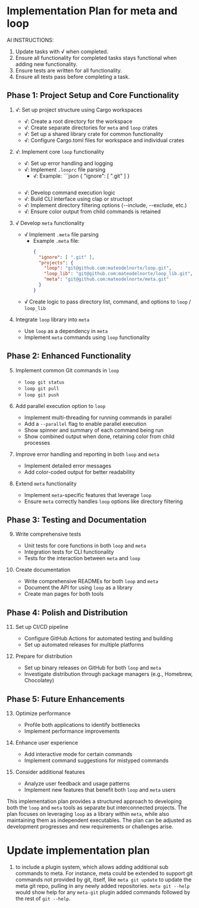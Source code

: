 # Implementation Plan for meta and loop

AI INSTRUCTIONS: 

1. Update tasks with √ when completed. 
2. Ensure all functionality for completed tasks stays functional when adding new functionality.
3. Ensure tests are written for all functionality.
4. Ensure all tests pass before completing a task.

## Phase 1: Project Setup and Core Functionality

1. √: Set up project structure using Cargo workspaces
   - √: Create a root directory for the workspace
   - √: Create separate directories for `meta` and `loop` crates
   - √: Set up a shared library crate for common functionality
   - √: Configure Cargo.toml files for workspace and individual crates

2. √: Implement core `loop` functionality
   - √: Set up error handling and logging
   - √: Implement `.looprc` file parsing
      - √: Example: ```json
        {
          "ignore": [ ".git" ]
        }
        ```
   - √: Develop command execution logic
   - √: Build CLI interface using clap or structopt
   - √: Implement directory filtering options (--include, --exclude, etc.)
   - √: Ensure color output from child commands is retained

3. √ Develop `meta` functionality
   - √ Implement `.meta` file parsing
      - Example `.meta` file:
        ```json
        {
          "ignore": [ ".git" ],
          "projects": {
            "loop": "git@github.com:mateodelnorte/loop.git",
            "loop_lib": "git@github.com:mateodelnorte/loop_lib.git",
            "meta": "git@github.com:mateodelnorte/meta.git"
          }
        }
        ```
   - √ Create logic to pass directory list, command, and options to `loop` / `loop_lib`

4. Integrate `loop` library into `meta`
   - Use `loop` as a dependency in `meta`
   - Implement `meta` commands using `loop` functionality

## Phase 2: Enhanced Functionality

5. Implement common Git commands in `loop`
   - `loop git status`
   - `loop git pull`
   - `loop git push`

6. Add parallel execution option to `loop`
   - Implement multi-threading for running commands in parallel
   - Add a `--parallel` flag to enable parallel execution
   - Show spinner and summary of each command being run
   - Show combined output when done, retaining color from child processes

7. Improve error handling and reporting in both `loop` and `meta`
   - Implement detailed error messages
   - Add color-coded output for better readability

8. Extend `meta` functionality
   - Implement `meta`-specific features that leverage `loop`
   - Ensure `meta` correctly handles `loop` options like directory filtering

## Phase 3: Testing and Documentation

9. Write comprehensive tests
   - Unit tests for core functions in both `loop` and `meta`
   - Integration tests for CLI functionality
   - Tests for the interaction between `meta` and `loop`

10. Create documentation
    - Write comprehensive READMEs for both `loop` and `meta`
    - Document the API for using `loop` as a library
    - Create man pages for both tools

## Phase 4: Polish and Distribution

11. Set up CI/CD pipeline
    - Configure GitHub Actions for automated testing and building
    - Set up automated releases for multiple platforms

12. Prepare for distribution
    - Set up binary releases on GitHub for both `loop` and `meta`
    - Investigate distribution through package managers (e.g., Homebrew, Chocolatey)

## Phase 5: Future Enhancements

13. Optimize performance
    - Profile both applications to identify bottlenecks
    - Implement performance improvements

14. Enhance user experience
    - Add interactive mode for certain commands
    - Implement command suggestions for mistyped commands

15. Consider additional features
    - Analyze user feedback and usage patterns
    - Implement new features that benefit both `loop` and `meta` users

This implementation plan provides a structured approach to developing both the `loop` and `meta` tools as separate but interconnected projects. The plan focuses on leveraging `loop` as a library within `meta`, while also maintaining them as independent executables. The plan can be adjusted as development progresses and new requirements or challenges arise.

# Update implementation plan

1. to include a plugin system, which allows adding additional sub commands to meta. For instance, meta could be extended to support git commands not provided by git, itself, like `meta git update` to update the meta git repo, pulling in any newly added repositories. `meta git --help` would show help for any `meta-git` plugin added commands followed by the rest of `git --help`. 
